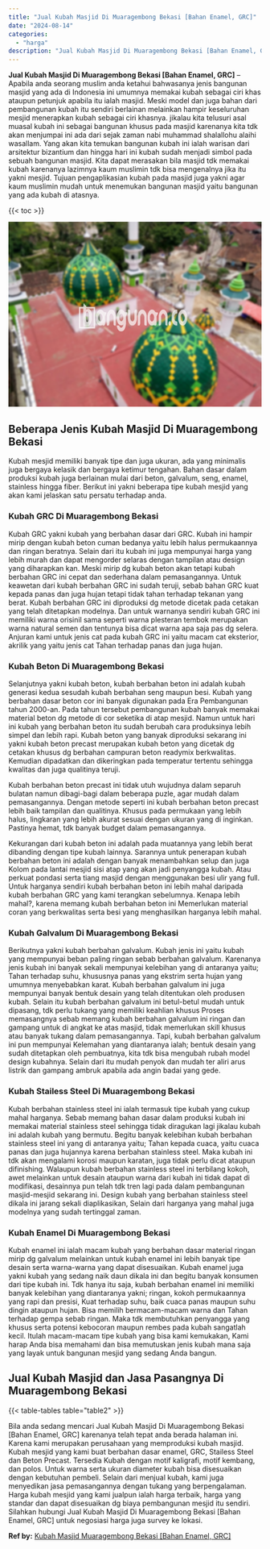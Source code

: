 ```yaml
---
title: "Jual Kubah Masjid Di Muaragembong Bekasi [Bahan Enamel, GRC]"
date: "2024-08-14"
categories: 
  - "harga"
description: "Jual Kubah Masjid Di Muaragembong Bekasi [Bahan Enamel, GRC]. Bila anda sedang mencari Jual Kubah Masjid Di Muaragembong Bekasi [Bahan Enamel, GRC] karenan..."
---
```


**Jual Kubah Masjid Di Muaragembong Bekasi \[Bahan Enamel, GRC\]** – Apabila anda seorang muslim anda ketahui bahwasanya jenis bangunan masjid yang ada di Indonesia ini umumnya memakai kubah sebagai ciri khas ataupun petunjuk apabila itu ialah masjid. Meski model dan juga bahan dari pembangunan kubah itu sendiri berlainan melainkan hampir keseluruhan mesjid menerapkan kubah sebagai ciri khasnya. jikalau kita telusuri asal muasal kubah ini sebagai bangunan khusus pada masjid karenanya kita tdk akan menjumpai ini ada dari sejak zaman nabi muhammad shalallohu alaihi wasallam. Yang akan kita temukan bangunan kubah ini ialah warisan dari arsitektur bizantium dan hingga hari ini kubah sudah menjadi simbol pada sebuah bangunan masjid. Kita dapat merasakan bila masjid tdk memakai kubah karenanya lazimnya kaum muslimin tdk bisa mengenalnya jika itu yakni mesjid. Tujuan pengaplikasian kubah pada masjid juga yakni agar kaum muslimin mudah untuk menemukan bangunan masjid yaitu bangunan yang ada kubah di atasnya.

{{< toc >}}

![Jual Kubah Masjid Di Muaragembong Bekasi [Bahan Enamel, GRC]](/images/jual-kubah-masjid-28.png)

## Beberapa Jenis Kubah Masjid Di Muaragembong Bekasi

Kubah mesjid memiliki banyak tipe dan juga ukuran, ada yang minimalis juga bergaya kelasik dan bergaya ketimur tengahan. Bahan dasar dalam produksi kubah juga berlainan mulai dari beton, galvalum, seng, enamel, stainless hingga fiber. Berikut ini yakni beberapa tipe kubah mesjid yang akan kami jelaskan satu persatu terhadap anda.

### Kubah GRC Di Muaragembong Bekasi

Kubah GRC yakni kubah yang berbahan dasar dari GRC. Kubah ini hampir mirip dengan kubah beton cuman bedanya yaitu lebih halus permukaannya dan ringan beratnya. Selain dari itu kubah ini juga mempunyai harga yang lebih murah dan dapat mengorder selaras dengan tampilan atau design yang diharapkan kan. Meski mirip dg kubah beton akan tetapi kubah berbahan GRC ini cepat dan sederhana dalam pemasangannya. Untuk keawetan dari kubah berbahan GRC ini sudah teruji, sebab bahan GRC kuat kepada panas dan juga hujan tetapi tidak tahan terhadap tekanan yang berat. Kubah berbahan GRC ini diproduksi dg metode dicetak pada cetakan yang telah ditetapkan modelnya. Dan untuk warnanya sendiri kubah GRC ini memiliki warna orisinil sama seperti warna plesteran tembok merupakan warna natural semen dan tentunya bisa dicat warna apa saja pas dg selera. Anjuran kami untuk jenis cat pada kubah GRC ini yaitu macam cat eksterior, akrilik yang yaitu jenis cat Tahan terhadap panas dan juga hujan.

### Kubah Beton Di Muaragembong Bekasi

Selanjutnya yakni kubah beton, kubah berbahan beton ini adalah kubah generasi kedua sesudah kubah berbahan seng maupun besi. Kubah yang berbahan dasar beton cor ini banyak digunakan pada Era Pembangunan tahun 2000-an. Pada tahun tersebut pembangunan kubah banyak memakai material beton dg metode di cor seketika di atap mesjid. Namun untuk hari ini kubah yang berbahan beton itu sudah berubah cara produksinya lebih simpel dan lebih rapi. Kubah beton yang banyak diproduksi sekarang ini yakni kubah beton precast merupakan kubah beton yang dicetak dg cetakan khusus dg berbahan campuran beton readymix berkwalitas. Kemudian dipadatkan dan dikeringkan pada temperatur tertentu sehingga kwalitas dan juga qualitinya teruji.

Kubah berbahan beton precast ini tidak utuh wujudnya dalam separuh bulatan namun dibagi-bagi dalam beberapa puzle, agar mudah dalam pemasangannya. Dengan metode seperti ini kubah berbahan beton precast lebih baik tampilan dan qualitinya. Khusus pada permukaan yang lebih halus, lingkaran yang lebih akurat sesuai dengan ukuran yang di inginkan. Pastinya hemat, tdk banyak budget dalam pemasangannya.

Kekurangan dari kubah beton ini adalah pada muatannya yang lebih berat dibanding dengan tipe kubah lainnya. Sarannya untuk penerapan kubah berbahan beton ini adalah dengan banyak menambahkan selup dan juga Kolom pada lantai mesjid sisi atap yang akan jadi penyangga kubah. Atau perkuat pondasi serta tiang masjid dengan menggunakan besi ulir yang full. Untuk harganya sendiri kubah berbahan beton ini lebih mahal daripada kubah berbahan GRC yang kami terangkan sebelumnya. Kenapa lebih mahal?, karena memang kubah berbahan beton ini Memerlukan material coran yang berkwalitas serta besi yang menghasilkan harganya lebih mahal.

### Kubah Galvalum Di Muaragembong Bekasi

Berikutnya yakni kubah berbahan galvalum. Kubah jenis ini yaitu kubah yang mempunyai beban paling ringan sebab berbahan galvalum. Karenanya jenis kubah ini banyak sekali mempunyai kelebihan yang di antaranya yaitu; Tahan terhadap suhu, khususnya panas yang ekstrim serta hujan yang umumnya menyebabkan karat. Kubah berbahan galvalum ini juga mempunyai banyak bentuk desain yang telah ditentukan oleh produsen kubah. Selain itu kubah berbahan galvalum ini betul-betul mudah untuk dipasang, tdk perlu tukang yang memiliki keahlian khusus Proses memasangnya sebab memang kubah berbahan galvalum ini ringan dan gampang untuk di angkat ke atas masjid, tidak memerlukan skill khusus atau banyak tukang dalam pemasangannya. Tapi, kubah berbahan galvalum ini pun mempunyai Kelemahan yang diantaranya ialah; bentuk desain yang sudah ditetapkan oleh pembuatnya, kita tdk bisa mengubah rubah model design kubahnya. Selain dari itu mudah penyok dan mudah ter aliri arus listrik dan gampang ambruk apabila ada angin badai yang gede.

### Kubah Stailess Steel Di Muaragembong Bekasi

Kubah berbahan stainless steel ini ialah termasuk tipe kubah yang cukup mahal harganya. Sebab memang bahan dasar dalam produksi kubah ini memakai material stainless steel sehingga tidak diragukan lagi jikalau kubah ini adalah kubah yang bermutu. Begitu banyak kelebihan kubah berbahan stainless steel ini yang di antaranya yaitu; Tahan kepada cuaca, yaitu cuaca panas dan juga hujannya karena berbahan stainless steel. Maka kubah ini tdk akan mengalami korosi maupun karatan, juga tidak perlu dicat ataupun difinishing. Walaupun kubah berbahan stainless steel ini terbilang kokoh, awet melainkan untuk desain ataupun warna dari kubah ini tidak dapat di modifikasi, desainnya pun telah tdk tren lagi pada dalam pembangunan masjid-mesjid sekarang ini. Design kubah yang berbahan stainless steel dikala ini jarang sekali diaplikasikan, Selain dari harganya yang mahal juga modelnya yang sudah tertinggal zaman.

### Kubah Enamel Di Muaragembong Bekasi

Kubah enamel ini ialah macam kubah yang berbahan dasar material ringan mirip dg galvalum melainkan untuk kubah enamel ini lebih banyak tipe desain serta warna-warna yang dapat disesuaikan. Kubah enamel juga yakni kubah yang sedang naik daun dikala ini dan begitu banyak konsumen dari tipe kubah ini. Tdk hanya itu saja, kubah berbahan enamel ini memiliki banyak kelebihan yang diantaranya yakni; ringan, kokoh permukaannya yang rapi dan presisi, Kuat terhadap suhu, baik cuaca panas maupun suhu dingin ataupun hujan. Bisa memilih bermacam-macam warna dan Tahan terhadap gempa sebab ringan. Maka tdk membutuhkan penyangga yang khusus serta potensi kebocoran maupun rembes pada kubah sangatlah kecil. Itulah macam-macam tipe kubah yang bisa kami kemukakan, Kami harap Anda bisa memahami dan bisa memutuskan jenis kubah mana saja yang layak untuk bangunan mesjid yang sedang Anda bangun.

## Jual Kubah Masjid dan Jasa Pasangnya Di Muaragembong Bekasi

{{< table-tables table="table2" >}}

Bila anda sedang mencari Jual Kubah Masjid Di Muaragembong Bekasi \[Bahan Enamel, GRC\] karenanya telah tepat anda berada halaman ini. Karena kami merupakan perusahaan yang memproduksi kubah masjid. Kubah mesjid yang kami buat berbahan dasar enamel, GRC, Stailess Steel dan Beton Precast. Tersedia Kubah dengan motif kaligrafi, motif kembang, dan polos. Untuk warna serta ukuran diameter kubah bisa disesuaikan dengan kebutuhan pembeli. Selain dari menjual kubah, kami juga menyedikan jasa pemasangannya dengan tukang yang berpengalaman. Harga kubah mesjid yang kami jualpun ialah harga terbaik, harga yang standar dan dapat disesuaikan dg biaya pembangunan mesjid itu sendiri. Silahkan hubungi Jual Kubah Masjid Di Muaragembong Bekasi \[Bahan Enamel, GRC\] untuk negosiasi harga juga survey ke lokasi.

**Ref by:** [Kubah Masjid Muaragembong Bekasi [Bahan Enamel, GRC]](https://id.wikipedia.org/wiki/Kubah)
